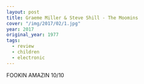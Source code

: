 ```yaml
---
layout: post
title: Graeme Miller & Steve Shill - The Moomins
cover: "/img/2017/02/1.jpg"
year: 2017
original_year: 1977
tags:
  - review
  - children
  - electronic
---
```


FOOKIN AMAZIN 10/10
